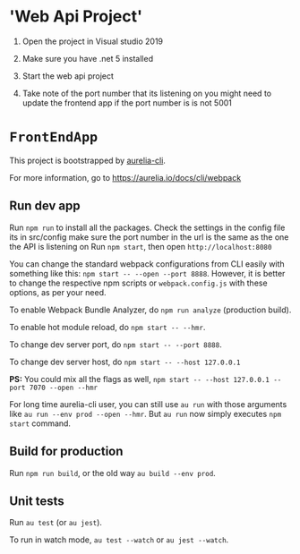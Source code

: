 
# 'Web Api Project'

1. Open the project in Visual studio 2019
2. Make sure you have .net 5 installed 

3. Start the web api project 
4. Take note of the port number that its listening on you might need to update the frontend app if the port number is
   is not 5001






# `FrontEndApp`

This project is bootstrapped by [aurelia-cli](https://github.com/aurelia/cli).

For more information, go to https://aurelia.io/docs/cli/webpack

## Run dev app
Run `npm run` to  install all the packages.
Check the  settings in the config file its in src/config make sure the port number in the url is the same as the one the  API is listening on 
Run `npm start`, then open `http://localhost:8080`


You can change the standard webpack configurations from CLI easily with something like this: `npm start -- --open --port 8888`. However, it is better to change the respective npm scripts or `webpack.config.js` with these options, as per your need.

To enable Webpack Bundle Analyzer, do `npm run analyze` (production build).

To enable hot module reload, do `npm start -- --hmr`.

To change dev server port, do `npm start -- --port 8888`.

To change dev server host, do `npm start -- --host 127.0.0.1`

**PS:** You could mix all the flags as well, `npm start -- --host 127.0.0.1 --port 7070 --open --hmr`

For long time aurelia-cli user, you can still use `au run` with those arguments like `au run --env prod --open --hmr`. But `au run` now simply executes `npm start` command.

## Build for production

Run `npm run build`, or the old way `au build --env prod`.

## Unit tests

Run `au test` (or `au jest`).

To run in watch mode, `au test --watch` or `au jest --watch`.
